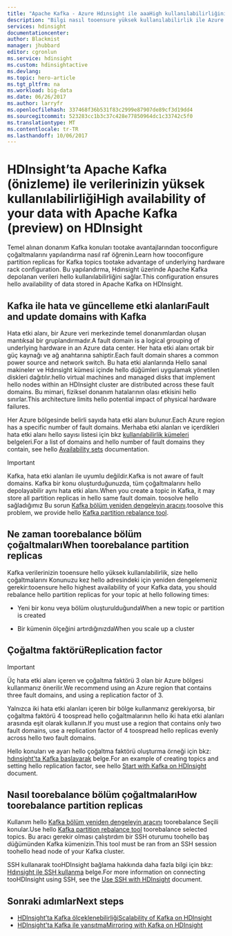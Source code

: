 ```yaml
---
title: "Apache Kafka - Azure Hdınsight ile aaaHigh kullanılabilirliğini | Microsoft Docs"
description: "Bilgi nasıl tooensure yüksek kullanılabilirlik ile Azure hdınsight'ta Apache Kafka. Nasıl toorebalance bölüm kopyalarını Kafka böylece Hdınsight içeren Azure bölgesi hello farklı hata etki alanlarını üzerinde olduğu hakkında bilgi edinin."
services: hdinsight
documentationcenter: 
author: Blackmist
manager: jhubbard
editor: cgronlun
ms.service: hdinsight
ms.custom: hdinsightactive
ms.devlang: 
ms.topic: hero-article
ms.tgt_pltfrm: na
ms.workload: big-data
ms.date: 06/26/2017
ms.author: larryfr
ms.openlocfilehash: 337468f36b531f83c2999e87907de89cf3d19dd4
ms.sourcegitcommit: 523283cc1b3c37c428e77850964dc1c33742c5f0
ms.translationtype: MT
ms.contentlocale: tr-TR
ms.lasthandoff: 10/06/2017
---
```

# <a name="high-availability-of-your-data-with-apache-kafka-preview-on-hdinsight"></a><span data-ttu-id="f2f41-104">HDInsight’ta Apache Kafka (önizleme) ile verilerinizin yüksek kullanılabilirliği</span><span class="sxs-lookup"><span data-stu-id="f2f41-104">High availability of your data with Apache Kafka (preview) on HDInsight</span></span>

<span data-ttu-id="f2f41-105">Temel alınan donanım Kafka konuları tootake avantajlarından tooconfigure çoğaltmalarını yapılandırma nasıl raf öğrenin.</span><span class="sxs-lookup"><span data-stu-id="f2f41-105">Learn how tooconfigure partition replicas for Kafka topics tootake advantage of underlying hardware rack configuration.</span></span> <span data-ttu-id="f2f41-106">Bu yapılandırma, Hdınsight üzerinde Apache Kafka depolanan verileri hello kullanılabilirliğini sağlar.</span><span class="sxs-lookup"><span data-stu-id="f2f41-106">This configuration ensures hello availability of data stored in Apache Kafka on HDInsight.</span></span>

## <a name="fault-and-update-domains-with-kafka"></a><span data-ttu-id="f2f41-107">Kafka ile hata ve güncelleme etki alanları</span><span class="sxs-lookup"><span data-stu-id="f2f41-107">Fault and update domains with Kafka</span></span>

<span data-ttu-id="f2f41-108">Hata etki alanı, bir Azure veri merkezinde temel donanımlardan oluşan mantıksal bir gruplandırmadır.</span><span class="sxs-lookup"><span data-stu-id="f2f41-108">A fault domain is a logical grouping of underlying hardware in an Azure data center.</span></span> <span data-ttu-id="f2f41-109">Her hata etki alanı ortak bir güç kaynağı ve ağ anahtarına sahiptir.</span><span class="sxs-lookup"><span data-stu-id="f2f41-109">Each fault domain shares a common power source and network switch.</span></span> <span data-ttu-id="f2f41-110">Bu hata etki alanlarında Hello sanal makineler ve Hdınsight kümesi içinde hello düğümleri uygulamak yönetilen diskleri dağıtılır.</span><span class="sxs-lookup"><span data-stu-id="f2f41-110">hello virtual machines and managed disks that implement hello nodes within an HDInsight cluster are distributed across these fault domains.</span></span> <span data-ttu-id="f2f41-111">Bu mimari, fiziksel donanım hatalarının olası etkisini hello sınırlar.</span><span class="sxs-lookup"><span data-stu-id="f2f41-111">This architecture limits hello potential impact of physical hardware failures.</span></span>

<span data-ttu-id="f2f41-112">Her Azure bölgesinde belirli sayıda hata etki alanı bulunur.</span><span class="sxs-lookup"><span data-stu-id="f2f41-112">Each Azure region has a specific number of fault domains.</span></span> <span data-ttu-id="f2f41-113">Merhaba etki alanları ve içerdikleri hata etki alanı hello sayısı listesi için bkz [kullanılabilirlik kümeleri](../virtual-machines/linux/regions-and-availability.md#availability-sets) belgeleri.</span><span class="sxs-lookup"><span data-stu-id="f2f41-113">For a list of domains and hello number of fault domains they contain, see hello [Availability sets](../virtual-machines/linux/regions-and-availability.md#availability-sets) documentation.</span></span>

> [!IMPORTANT]
> <span data-ttu-id="f2f41-114">Kafka, hata etki alanları ile uyumlu değildir.</span><span class="sxs-lookup"><span data-stu-id="f2f41-114">Kafka is not aware of fault domains.</span></span> <span data-ttu-id="f2f41-115">Kafka bir konu oluşturduğunuzda, tüm çoğaltmalarını hello depolayabilir aynı hata etki alanı.</span><span class="sxs-lookup"><span data-stu-id="f2f41-115">When you create a topic in Kafka, it may store all partition replicas in hello same fault domain.</span></span> <span data-ttu-id="f2f41-116">toosolve hello sağladığımız Bu sorun [Kafka bölüm yeniden dengeleyin aracını](https://github.com/hdinsight/hdinsight-kafka-tools).</span><span class="sxs-lookup"><span data-stu-id="f2f41-116">toosolve this problem, we provide hello [Kafka partition rebalance tool](https://github.com/hdinsight/hdinsight-kafka-tools).</span></span>

## <a name="when-toorebalance-partition-replicas"></a><span data-ttu-id="f2f41-117">Ne zaman toorebalance bölüm çoğaltmaları</span><span class="sxs-lookup"><span data-stu-id="f2f41-117">When toorebalance partition replicas</span></span>

<span data-ttu-id="f2f41-118">Kafka verilerinizin tooensure hello yüksek kullanılabilirlik, size hello çoğaltmalarını Konunuzu kez hello adresindeki için yeniden dengelemeniz gerekir:</span><span class="sxs-lookup"><span data-stu-id="f2f41-118">tooensure hello highest availability of your Kafka data, you should rebalance hello partition replicas for your topic at hello following times:</span></span>

* <span data-ttu-id="f2f41-119">Yeni bir konu veya bölüm oluşturulduğunda</span><span class="sxs-lookup"><span data-stu-id="f2f41-119">When a new topic or partition is created</span></span>

* <span data-ttu-id="f2f41-120">Bir kümenin ölçeğini artırdığınızda</span><span class="sxs-lookup"><span data-stu-id="f2f41-120">When you scale up a cluster</span></span>

## <a name="replication-factor"></a><span data-ttu-id="f2f41-121">Çoğaltma faktörü</span><span class="sxs-lookup"><span data-stu-id="f2f41-121">Replication factor</span></span>

> [!IMPORTANT]
> <span data-ttu-id="f2f41-122">Üç hata etki alanı içeren ve çoğaltma faktörü 3 olan bir Azure bölgesi kullanmanız önerilir.</span><span class="sxs-lookup"><span data-stu-id="f2f41-122">We recommend using an Azure region that contains three fault domains, and using a replication factor of 3.</span></span>

<span data-ttu-id="f2f41-123">Yalnızca iki hata etki alanları içeren bir bölge kullanmanız gerekiyorsa, bir çoğaltma faktörü 4 toospread hello çoğaltmalarının hello iki hata etki alanları arasında eşit olarak kullanın.</span><span class="sxs-lookup"><span data-stu-id="f2f41-123">If you must use a region that contains only two fault domains, use a replication factor of 4 toospread hello replicas evenly across hello two fault domains.</span></span>

<span data-ttu-id="f2f41-124">Hello konuları ve ayarı hello çoğaltma faktörü oluşturma örneği için bkz: [hdınsight'ta Kafka başlayarak](hdinsight-apache-kafka-get-started.md) belge.</span><span class="sxs-lookup"><span data-stu-id="f2f41-124">For an example of creating topics and setting hello replication factor, see hello [Start with Kafka on HDInsight](hdinsight-apache-kafka-get-started.md) document.</span></span>

## <a name="how-toorebalance-partition-replicas"></a><span data-ttu-id="f2f41-125">Nasıl toorebalance bölüm çoğaltmaları</span><span class="sxs-lookup"><span data-stu-id="f2f41-125">How toorebalance partition replicas</span></span>

<span data-ttu-id="f2f41-126">Kullanım hello [Kafka bölüm yeniden dengeleyin aracını](https://github.com/hdinsight/hdinsight-kafka-tools) toorebalance Seçili konular.</span><span class="sxs-lookup"><span data-stu-id="f2f41-126">Use hello [Kafka partition rebalance tool](https://github.com/hdinsight/hdinsight-kafka-tools) toorebalance selected topics.</span></span> <span data-ttu-id="f2f41-127">Bu aracı gerekir olması çalıştırdım bir SSH oturumu toohello baş düğümünden Kafka kümenizin.</span><span class="sxs-lookup"><span data-stu-id="f2f41-127">This tool must be ran from an SSH session toohello head node of your Kafka cluster.</span></span>

<span data-ttu-id="f2f41-128">SSH kullanarak tooHDInsight bağlama hakkında daha fazla bilgi için bkz: [Hdınsight ile SSH kullanma](hdinsight-hadoop-linux-use-ssh-unix.md) belge.</span><span class="sxs-lookup"><span data-stu-id="f2f41-128">For more information on connecting tooHDInsight using SSH, see the [Use SSH with HDInsight](hdinsight-hadoop-linux-use-ssh-unix.md) document.</span></span>

## <a name="next-steps"></a><span data-ttu-id="f2f41-129">Sonraki adımlar</span><span class="sxs-lookup"><span data-stu-id="f2f41-129">Next steps</span></span>

* [<span data-ttu-id="f2f41-130">HDInsight’ta Kafka ölçeklenebilirliği</span><span class="sxs-lookup"><span data-stu-id="f2f41-130">Scalability of Kafka on HDInsight</span></span>](hdinsight-apache-kafka-scalability.md)
* [<span data-ttu-id="f2f41-131">HDInsight'ta Kafka ile yansıtma</span><span class="sxs-lookup"><span data-stu-id="f2f41-131">Mirroring with Kafka on HDInsight</span></span>](hdinsight-apache-kafka-mirroring.md)